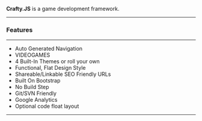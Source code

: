 <p class="lead">
	<strong>Crafty.JS</strong> is a game development framework.
</p>

<hr/>
<h3>Features</h3>
<hr/>

* Auto Generated Navigation
* VIDEOGAMES
* 4 Built-In Themes or roll your own
* Functional, Flat Design Style
* Shareable/Linkable SEO Friendly URLs
* Built On Bootstrap
* No Build Step
* Git/SVN Friendly
* Google Analytics
* Optional code float layout

<div class="clear"></div>
<hr/>
